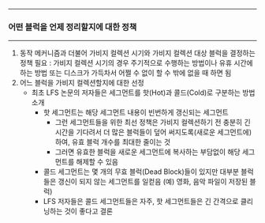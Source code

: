 -----
### 어떤 블럭을 언제 정리할지에 대한 정책
-----
1. 동작 메커니즘과 더불어 가비지 컬렉션 시기와 가비지 컬렉션 대상 블럭을 결정하는 정책 필요 : 가비지 컬렉션 시기의 경우 주기적으로 수행하는 방법이나 유휴 시간에 하는 방법 또는 디스크가 가득차서 어쩔 수 없이 할 수 밖에 없을 때 하면 됨
2. 어느 블럭을 가비지 컬렉션할지에 대한 선정
   - 최초 LFS 논문의 저자들은 세그먼트를 핫(Hot)과 콜드(Cold)로 구분하는 방법 소개
     + 핫 세그먼트는 해당 세그먼트 내용이 빈번하게 갱신되는 세그먼트
       * 그런 세그먼트들을 위한 최선 정책은 가비지 컬렉션하기 전 충분히 긴 시간을 기다려서 더 많은 블럭들이 덮어 써지도록(새로운 세그먼트에) 하여, 유효 블럭 개수를 최대한 줄이는 것
       * 그러면 유효한 블럭을 새로운 세그먼트에 복사하는 부담없이 해당 세그먼트를 해제할 수 있음
     + 콜드 세그먼트는 몇 개의 무효 블럭(Dead Block)들이 있지만 대부분 블럭들은 갱신이 되지 않는 세그먼트를 일컫음 (예) 영화, 음악 파일이 저장된 블럭)
     + LFS 저자들은 콜드 세그먼트들은 자주, 핫 세그먼트들은 긴 간격으로 클리닝하는 것이 좋다고 결론
      
